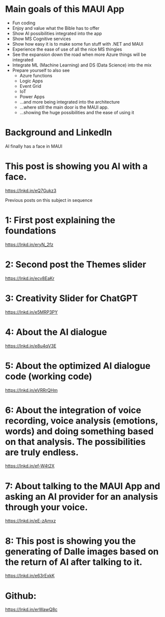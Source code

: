 # Main goals of this MAUI App

* Fun coding
* Enjoy and value what the Bible has to offer
* Show AI possibilities integrated into the app
* Show MS Cognitive services
* Show how easy it is to make some fun stuff with .NET and MAUI
* Experience the ease of use of all the nice MS thingies
* See the expansion down the road when more Azure things will be integrated
* Integrate ML (Machine Learning) and DS (Data Science) into the mix
* Prepare yourself to also see
  * Azure functions
  * Logic Apps
  * Event Grid
  * IoT
  * Power Apps
  * ...and more being integrated into the architecture
  * ...where still the main door is the MAUI app.
  * ...showing the huge possibilities and the ease of using it

# Background and LinkedIn

AI finally has a face in MAUI

# This post is showing you AI with a face.
https://lnkd.in/eQ7Gukz3

Previous posts on this subject in sequence

# 1: First post explaining the foundations
https://lnkd.in/eryN_2fz

# 2: Second post the Themes slider
https://lnkd.in/ecv8EaKr

# 3: Creativity Slider for ChatGPT
https://lnkd.in/e5MRP3PY

# 4: About the AI dialogue
https://lnkd.in/e8u4qV3E

# 5: About the optimized AI dialogue code (working code)
https://lnkd.in/eVRRrQHm

# 6: About the integration of voice recording, voice analysis (emotions, words) and doing something based on that analysis. The possibilities are truly endless.
https://lnkd.in/ef-W4t2X

# 7: About talking to the MAUI App and asking an AI provider for an analysis through your voice.
https://lnkd.in/eE-zAmxz

# 8: This post is showing you the generating of Dalle images based on the return of AI after talking to it.
https://lnkd.in/e63rExkK

# Github:
https://lnkd.in/erWawQ8c
   

